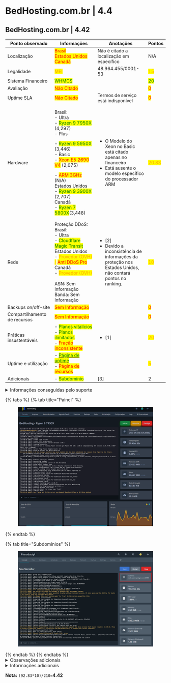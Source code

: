 # BedHosting.com.br | 4.4

## BedHosting.com.br | 4.42

<table><thead><tr><th width="192">Ponto observado</th><th width="240">Informações</th><th width="218">Anotações</th><th>Pontos</th></tr></thead><tbody><tr><td>Localização</td><td><mark style="color:red;">Brasil</mark><br><mark style="color:red;">Estados Unidos</mark><br><mark style="color:red;">Canadá</mark></td><td>Não é citado a localização em específico</td><td>N/A</td></tr><tr><td>Legalidade</td><td><mark style="color:orange;">MEI</mark></td><td>48.964.455/0001-53 </td><td><mark style="color:orange;">15</mark></td></tr><tr><td>Sistema Financeiro</td><td><mark style="color:green;">WHMCS</mark></td><td></td><td><mark style="color:green;">20</mark></td></tr><tr><td>Avaliação</td><td><mark style="color:red;">Não Citado</mark></td><td></td><td><mark style="color:red;">0</mark></td></tr><tr><td>Uptime SLA</td><td><mark style="color:red;">Não Citado</mark></td><td>Termos de serviço está indisponível</td><td><mark style="color:red;">0</mark></td></tr><tr><td>Hardware</td><td><p>Brasil:<br>   - Ultra<br>      - <mark style="color:green;">Ryzen 9 7950X</mark> (4,297)<br>   - Plus</p><p>      - <mark style="color:green;">Ryzen 9 5950X</mark> (3,446)<br>   - Basic<br>      - <mark style="color:red;">Xeon E5 2690 V4</mark> (2,075)</p><p>      - <mark style="color:red;">ARM 3GHz</mark> (N/A)<br>Estados Unidos<br>   - <mark style="color:green;">Ryzen 9 3900X</mark> (2,707)<br>Canadá<br>   - <mark style="color:green;">Ryzen 7 5800X</mark>(3,448)</p></td><td><ul><li>O Modelo do Xeon no Basic está citado apenas no financeiro</li><li>Está ausente o modelo específico do processador ARM</li></ul></td><td><mark style="color:orange;">20.83</mark></td></tr><tr><td>Rede</td><td>Proteção DDoS:<br>   Brasil:<br>      - Ultra<br>         - <mark style="color:green;">Cloudflare Magic Transit</mark><br>   Estados Unidos<br>      - <mark style="color:orange;">Provedor (OVH) /</mark> <mark style="color:red;">Anti DDoS Pro</mark><br>   Canadá<br>      - <mark style="color:orange;">Provedor (OVH)</mark><br><br>ASN: Sem Informação<br>Banda: Sem Informação</td><td><ul><li>[2]</li><li>Devido a inconsistência de informações da proteção nos Estados Unidos, não contará pontos no ranking.</li></ul></td><td><mark style="color:orange;">10</mark></td></tr><tr><td>Backups on/off-site</td><td><mark style="color:red;">Sem Informação</mark></td><td></td><td><mark style="color:red;">0</mark></td></tr><tr><td>Compartilhamento de recursos</td><td><mark style="color:red;">Sem Informação</mark></td><td></td><td><mark style="color:red;">0</mark></td></tr><tr><td>Práticas insustentáveis</td><td>- <mark style="color:green;">Planos vitalícios</mark><br>- <mark style="color:green;">Planos ilimitados</mark><br>- <mark style="color:red;">Fração inconsistente</mark></td><td><ul><li>[1]</li></ul></td><td><mark style="color:orange;">20</mark></td></tr><tr><td>Uptime e utilização</td><td>- <a href="https://bedhosting.statuspage.io/"><mark style="color:green;">Página de uptime</mark></a><br>- <mark style="color:red;">Página de recursos</mark></td><td></td><td><mark style="color:orange;">5</mark></td></tr><tr><td>Adicionais</td><td>- <mark style="color:green;">Subdomínio</mark></td><td>[3]</td><td>2</td></tr></tbody></table>

<details>

<summary>Informações conseguidas pelo suporte</summary>

Caso alguma informação apenas foi possível adquirir por meio do suporte

</details>

{% tabs %}
{% tab title="Painel" %}
<figure><img src="../../../.gitbook/assets/image (10) (1).png" alt=""><figcaption></figcaption></figure>
{% endtab %}

{% tab title="Subdomínios" %}
<figure><img src="../../../.gitbook/assets/image (1) (1) (1).png" alt=""><figcaption></figcaption></figure>
{% endtab %}
{% endtabs %}

<details>

<summary>Observações adicionais</summary>

\[1] - Fração inconsistente presente em todos os planos de Minecraft, de todas as localizações e planos. Segue exemplos abaixo:

![](../../../.gitbook/assets/image.png)

Segue exemplos a cima da categoria Ultra Brasileira.

O plano de 2GB de ram recebe 2vCore, enquanto o de 4GB de ram recebe, também, 2vCore. O plano de 2GB deveria receber 1vCore ou o de 4GB 4vCore.

Na comparação do s planos de 4GB e de 8GB também se encontra, o plano de 8GB deveria receber 4vCore, ou o de 4GB 1.5vCore.

Não cita o armazenamento de cada plano, o que também anularia a pontuação da fração inconsistente.

\[2]:

* Na citação do Magic Transit, em alguns locais está citado como "BedGuard", indicando uma implementação própria de forma incorreta.

![](<../../../.gitbook/assets/image (1).png>)

* Nos planos do Canadá e Estados Unidos utilizam a proteção da OVH, da própria provedora, enquanto é "melhor do que nada", a proteção da OVH é conhecida por não ser a mais eficiente

![](<../../../.gitbook/assets/image (2).png>)

* No financeiro da BedHosting, a hospedagem dos Estados Unidos citam utilizar "Anti DDoS PRO" de 12Tbps de capacidade, indicando uma inconsistência de informações.

![](<../../../.gitbook/assets/image (3).png>)

\[3] - Último dia que as informações sobre os adicionais foram atualizadas: 24/01/2024

</details>

<details>

<summary>Informações adicionais</summary>

Link do website no wayback machine: [https://web.archive.org/web/20240406133700/https://bedhosting.com.br/](https://web.archive.org/web/20240406133700/https://bedhosting.com.br/)

</details>

**Nota:** `(92.83*10)/210=`**4.42**

